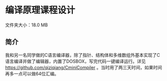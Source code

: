 # 编译原理课程设计

文件夹大小：18.0 MB

## 简介

我和另一名同学做的C语言编译器，除了指针、结构体和多维数组外基本实现了C语言编译并做了编辑器，内置了DOSBOX，写完代码一键编译运行。详见 https://github.com/qiziqiang/CminiCompiler 。当时用了两三天时间，如果时间再多一点可以做64位汇编。